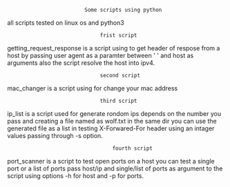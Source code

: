                              Some scripts using python
all scripts tested on linux os and python3

                                  frist script
getting_request_response is a script using to get header of respose from a host by passing user agent as a paramter between ' ' and host as arguments also the script resolve the host into ipv4.

                                  second script 
mac_changer is a script using for change your mac address 

                                  third script 
ip_list is a script used for generate rondom ips depends on the number you pass and creating a file named as wolf.txt in the same dir you can use the generated file as a list in testing X-Forwared-For header using an intager values passing through -s option.

                                      fourth script
port_scanner is a script to test open ports on a host you can test a single port or a list of ports pass host/ip and single/list of ports as argument to the script using options -h for host and -p for ports.
